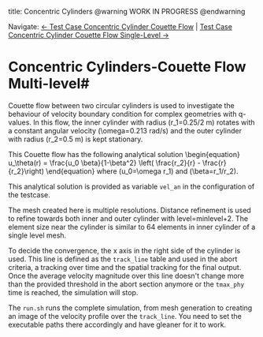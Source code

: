 title: Concentric Cylinders 
@warning WORK IN PROGRESS @endwarning

Navigate: [&larr; Test Case Concentric Cylinder Couette Flow](../index.html)
| [Test Case Concentric Cylinder Couette Flow Single-Level &rarr;](COC_CoeutteFlow/index.html)

# Concentric Cylinders-Couette Flow Multi-level#

Couette flow between two circular cylinders is used to investigate the behaviour
of velocity boundary condition for complex geometries with q-values.
In this flow, the inner cylinder with radius \(r_1=0.25/2 m\) rotates with a
constant angular velocity \(\omega=0.213 rad/s\) and the outer cylinder with
radius \(r_2=0.5 m\) is kept stationary.

This Couette flow has the following analytical solution
\begin{equation}
 u_\theta(r) = \frac{u_0 \beta}{1-\beta^2}
 \left( \frac{r_2}{r} - \frac{r}{r_2}\right)
\end{equation}
where \(u_0=\omega r_1\) and \(\beta=r_1/r_2\).

This analytical solution is provided as variable `vel_an` in the configuration
of the testcase.

The mesh created here is multiple resolutions.
Distance refinement is used to refine towards both inner and outer cylinder
with level=minlevel+2. The element size near the cylinder is similar to 64
elements in inner cylinder of a single level mesh.

To decide the convergence, the x axis in the right side of the cylinder is
used. This line is defined as the `track_line` table and used in the abort
criteria, a tracking over time and the spatial tracking for the final output.
Once the average velocity magnitude over this line doesn't change more than
the provided threshold in the abort section anymore or the `tmax_phy` time is
reached, the simulation will stop.

The `run.sh` runs the complete simulation, from mesh generation to creating an
image of the velocity profile over the `track_line`.
You need to set the executable paths there accordingly and have gleaner for it
to work.
